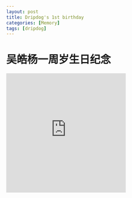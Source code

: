 ```yaml
---
layout: post
title: Dripdog's 1st birthday
categories: [Memory]
tags: [dripdog]
---
```


# 吴皓杨一周岁生日纪念

<iframe width="320" height="320" src="https://demo.dupidog.cn/why1year/dubao_one_year.mp4" frameborder="0" allowfullscreen="1">
iframe { width: 90%; }
